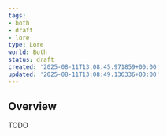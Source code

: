 ```yaml
---
tags:
- both
- draft
- lore
type: Lore
world: Both
status: draft
created: '2025-08-11T13:08:45.971859+00:00'
updated: '2025-08-11T13:08:49.136336+00:00'
---
```



## Overview

TODO
